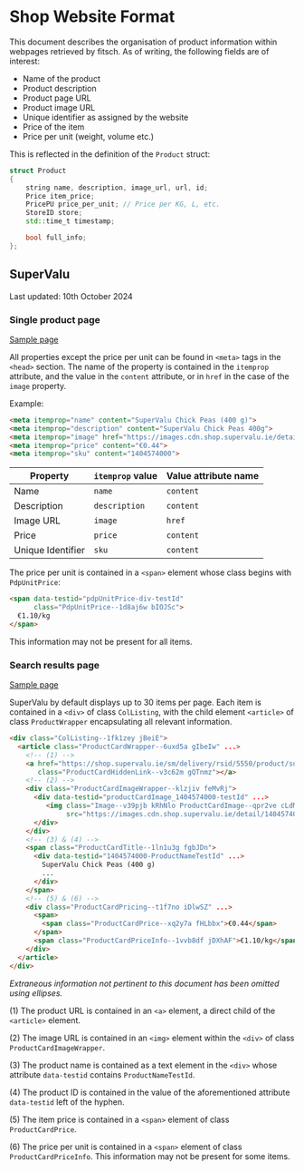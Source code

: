 # Shop Website Format

This document describes the organisation of product information within webpages retrieved by fitsch. As of writing, the following fields are of interest:

* Name of the product
* Product description
* Product page URL
* Product image URL
* Unique identifier as assigned by the website
* Price of the item
* Price per unit (weight, volume etc.)

This is reflected in the definition of the `Product` struct:

```cpp
struct Product
{
    string name, description, image_url, url, id;
    Price item_price;
    PricePU price_per_unit; // Price per KG, L, etc.
    StoreID store;
    std::time_t timestamp;

    bool full_info;
};
```

## SuperValu

Last updated: 10th October 2024

### Single product page

[Sample page](https://shop.supervalu.ie/sm/delivery/rsid/5550/product/supervalu-chick-peas-400-g-id-1404574000)

All properties except the price per unit can be found in `<meta>` tags in the `<head>` section.
The name of the property is contained in the `itemprop` attribute, and the value in the `content` attribute, or in `href` in the case of the `image` property.

Example:
```html
<meta itemprop="name" content="SuperValu Chick Peas (400 g)">
<meta itemprop="description" content="SuperValu Chick Peas 400g">
<meta itemprop="image" href="https://images.cdn.shop.supervalu.ie/detail/1404574000_1">
<meta itemprop="price" content="€0.44">
<meta itemprop="sku" content="1404574000">
```

Property | `itemprop` value | Value attribute name
---|---|---
Name|`name`|`content`
Description|`description`|`content`
Image URL|`image`|`href`
Price|`price`|`content`
Unique Identifier|`sku`|`content`

The price per unit is contained in a `<span>` element whose class begins with `PdpUnitPrice`:

```html
<span data-testid="pdpUnitPrice-div-testId"
      class="PdpUnitPrice--1d8aj6w bIOJSc">
  €1.10/kg
</span>
```

This information may not be present for all items.

### Search results page

[Sample page](https://shop.supervalu.ie/sm/delivery/rsid/5550/results?q=chickpeas)

SuperValu by default displays up to 30 items per page. Each item is contained in a `<div>` of class `ColListing`, with the child element `<article>` of class `ProductWrapper` encapsulating all relevant information.

```html
<div class="ColListing--1fk1zey jBeiE">
  <article class="ProductCardWrapper--6uxd5a gIbeIw" ...>
    <!-- (1) -->
    <a href="https://shop.supervalu.ie/sm/delivery/rsid/5550/product/supervalu-chick-peas-400-g-id-1404574000"
       class="ProductCardHiddenLink--v3c62m gQTnmz"></a>
    <!-- (2) -->
    <div class="ProductCardImageWrapper--klzjiv feMvRj">
      <div data-testid="productCardImage_1404574000-testId" ...>
         <img class="Image--v39pjb kRhNlo ProductCardImage--qpr2ve cLdMub"
              src="https://images.cdn.shop.supervalu.ie/detail/1404574000_1" ...>
      </div>
    </div>
    <!-- (3) & (4) -->
    <span class="ProductCardTitle--1ln1u3g fgbJDn">
      <div data-testid="1404574000-ProductNameTestId" ...>
        SuperValu Chick Peas (400 g)
        ...
      </div>
    </span>
    <!-- (5) & (6) -->
    <div class="ProductCardPricing--t1f7no iDlwSZ" ...>
      <span>
        <span class="ProductCardPrice--xq2y7a fHLbbx">€0.44</span>
      </span>
      <span class="ProductCardPriceInfo--1vvb8df jDXhAF">€1.10/kg</span>
    </div>
  </article>
</div>
```
*Extraneous information not pertinent to this document has been omitted using ellipses.*

(1) The product URL is contained in an `<a>` element, a direct child of the `<article>` element.

(2) The image URL is contained in an `<img>` element within the `<div>` of class `ProductCardImageWrapper`.

(3) The product name is contained as a text element in the `<div>` whose attribute `data-testid` contains `ProductNameTestId`.

(4) The product ID is contained in the value of the aforementioned attribute `data-testid` left of the hyphen.

(5) The item price is contained in a `<span>` element of class `ProductCardPrice`.

(6) The price per unit is contained in a `<span>` element of class `ProductCardPriceInfo`. This information may not be present for some items.
